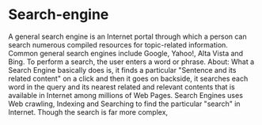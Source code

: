 # Search-engine
A general search engine is an Internet portal through which a person can search numerous compiled resources for topic-related information. Common general search engines include Google, Yahoo!, Alta Vista and Bing. To perform a search, the user enters a word or phrase.
About:
What a Search Engine basically does is, it finds a particular "Sentence and its related content" on a click and then it goes on backside, it searches each word in the query and its nearest related and relevant contents that is available in Internet among millions of Web Pages. Search Engines uses Web crawling, Indexing and Searching to find the particular "search" in Internet. Though the search is far more complex,
